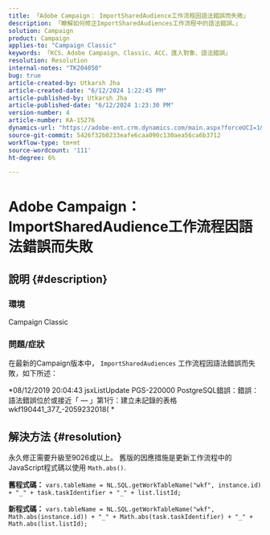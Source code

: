 ```yaml
---
title: 「Adobe Campaign： ImportSharedAudience工作流程因語法錯誤而失敗」
description: 「瞭解如何修正ImportSharedAudiences工作流程中的語法錯誤。」
solution: Campaign
product: Campaign
applies-to: "Campaign Classic"
keywords: 「KCS、Adobe Campaign、Classic、ACC、匯入對象、語法錯誤」
resolution: Resolution
internal-notes: "TK204050"
bug: true
article-created-by: Utkarsh Jha
article-created-date: "6/12/2024 1:22:45 PM"
article-published-by: Utkarsh Jha
article-published-date: "6/12/2024 1:23:30 PM"
version-number: 4
article-number: KA-15276
dynamics-url: "https://adobe-ent.crm.dynamics.com/main.aspx?forceUCI=1&pagetype=entityrecord&etn=knowledgearticle&id=f75670d8-be28-ef11-840a-00224808decd"
source-git-commit: 5426f32b0233eafe6caa090c130aea56ca6b3712
workflow-type: tm+mt
source-wordcount: '111'
ht-degree: 6%

---
```


# Adobe Campaign： ImportSharedAudience工作流程因語法錯誤而失敗

## 說明 {#description}


### <b>環境</b>

Campaign Classic



### <b>問題/症狀</b>

在最新的Campaign版本中， `ImportSharedAudiences` 工作流程因語法錯誤而失敗，如下所述：

*08/12/2019 20:04:43 jsxListUpdate PGS-220000 PostgreSQL錯誤：錯誤：語法錯誤位於或接近「 — 」第1行：建立未記錄的表格wkf190441_377_-2059232018( *


## 解決方法 {#resolution}


永久修正需要升級至9026或以上。 舊版的因應措施是更新工作流程中的JavaScript程式碼以使用 `Math.abs()`.

<b>舊程式碼：</b>
`vars.tableName = NL.SQL.getWorkTableName("wkf", instance.id) + "_" + task.taskIdentifier + "_" + list.listId;`

<b>新程式碼：</b>
`vars.tableName = NL.SQL.getWorkTableName("wkf", Math.abs(instance.id)) + "_" + Math.abs(task.taskIdentifier) + "_" + Math.abs(list.listId);`


